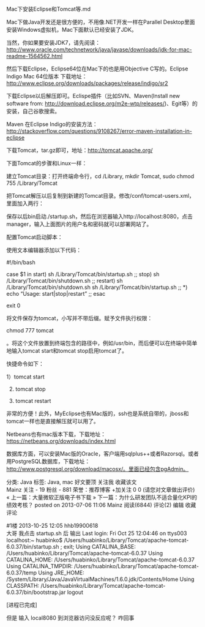 Mac下安装Eclipse和Tomcat等.md

Mac下做Java开发还是很方便的，不用像.NET开发一样在Parallel Desktop里面安装Windows虚拟机，Mac下面默认已经安装了JDK。



当然，你如果要安装JDK7，请先阅读：http://www.oracle.com/technetwork/java/javase/downloads/jdk-for-mac-readme-1564562.html

然后下载Eclipse，Eclipse64位在Mac下的也是用Objective C写的。Eclipse Indigo Mac 64位版本 下载地址：http://www.eclipse.org/downloads/packages/release/indigo/sr2

下载Eclipse以后解压即可。Eclispe插件（比如SVN、Maven(Install new software from:  http://download.eclipse.org/m2e-wtp/releases/)、Egit等）的安装，自己谷歌搜索。

Maven 在Eclipse Indigo的安装方法：http://stackoverflow.com/questions/9108267/error-maven-installation-in-eclipse



下载Tomcat，tar.gz即可，地址：http://tomcat.apache.org/

下面Tomcat的步骤和Linux一样：

建立Tomcat目录：打开终端命令行，cd /Library, mkdir Tomcat, sudo chmod 755 /Library/Tomcat

把Tomcat解压以后复制到新建的Tomcat目录。修改/conf/tomcat-users.xml，里面加入两行：



保存以后bin启动./startup.sh，然后在浏览器输入http://localhost:8080，点击manager，输入上面图片的用户名和密码就可以部署网站了。

配置Tomcat启动脚本：

使用文本编辑器添加以下代码：

#!/bin/bash

case $1 in
start)
sh /Library/Tomcat/bin/startup.sh
;;
stop)
sh /Library/Tomcat/bin/shutdown.sh
;;
restart)
sh /Library/Tomcat/bin/shutdown.sh
sh /Library/Tomcat/bin/startup.sh
;;
*)
echo “Usage: start|stop|restart”
;;
esac

exit 0

将文件保存为tomcat，小写并不带后缀。赋予文件执行权限：

chmod 777 tomcat

。将这个文件放置到终端包含的路径中，例如/usr/bin，而后便可以在终端中简单地输入tomcat start和tomcat stop启用tomcat了。

快捷命令如下：

1）tomcat start 

2)  tomcat stop

3)  tomcat restart 

非常的方便！此外，MyEclipse也有Mac版的，ssh也是系统自带的，jboss和tomcat一样也是直接解压就可以用了。

Netbeans也有mac版本下载，下载地址：https://netbeans.org/downloads/index.html

数据库方面，可以安装Mac版的Oracle，客户端用sqlplus++或者Razorsql。或者用PostgreSQL数据库，下载地址：http://www.postgresql.org/download/macosx/。里面已经包含pgAdmin。

 

分类: Java
标签: Java, mac
好文要顶 关注我 收藏该文  
Mainz
关注 - 19
粉丝 - 881
荣誉：推荐博客
+加关注
0 0
(请您对文章做出评价)
« 上一篇：大量微软正版电子书下载
» 下一篇：为什么研发团队不适合量化KPI的绩效考核？
posted on 2013-07-06 11:06 Mainz 阅读(6844) 评论(2) 编辑 收藏
评论

#1楼 2013-10-25 12:05 hhb19900618  
大哥 我点击 startup.sh 后 
输出
Last login: Fri Oct 25 12:04:46 on ttys003
localhost:~ huabinko$ /Users/huabinko/Library/Tomcat/apache-tomcat-6.0.37/bin/startup.sh ; exit;
Using CATALINA_BASE: /Users/huabinko/Library/Tomcat/apache-tomcat-6.0.37
Using CATALINA_HOME: /Users/huabinko/Library/Tomcat/apache-tomcat-6.0.37
Using CATALINA_TMPDIR: /Users/huabinko/Library/Tomcat/apache-tomcat-6.0.37/temp
Using JRE_HOME: /System/Library/Java/JavaVirtualMachines/1.6.0.jdk/Contents/Home
Using CLASSPATH: /Users/huabinko/Library/Tomcat/apache-tomcat-6.0.37/bin/bootstrap.jar
logout

[进程已完成]

但是 输入 local8080 到浏览器访问没反应呢？ 咋回事